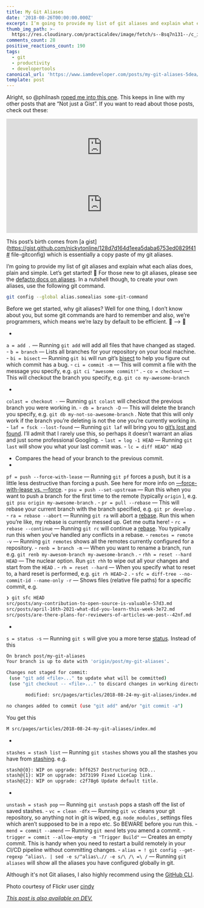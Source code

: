```yaml
---
title: My Git Aliases
date: '2018-08-26T00:00:00.000Z'
excerpt: I’m going to provide my list of git aliases and explain what each alias does
thumb_img_path: >-
  https://res.cloudinary.com/practicaldev/image/fetch/s--Bsq7n131--/c_imagga_scale,f_auto,fl_progressive,h_420,q_auto,w_1000/https://thepracticaldev.s3.amazonaws.com/i/c31gesmnfndo89bh4673.jpg
comments_count: 28
positive_reactions_count: 190
tags:
  - git
  - productivity
  - developertools
canonical_url: 'https://www.iamdeveloper.com/posts/my-git-aliases-5dea/'
template: post
---
```


Alright, so @philnash [roped me into this one](https://dev.to/philnash/comment/518o). This keeps in line with my other posts that are “Not just a Gist”. If you want to read about those posts, check out these:

<iframe class="liquidTag" src="https://dev.to/embed/link?args=https%3A%2F%2Fdev.to%2Fnickytonline%2Fmy-mac-setup-2m05" style="border: 0; width: 100%;"></iframe>

<iframe class="liquidTag" src="https://dev.to/embed/link?args=https%3A%2F%2Fdev.to%2Fnickytonline%2Fmy-visual-studio-code-setup-2ima" style="border: 0; width: 100%;"></iframe>

This post’s birth comes from [a gist](https://gist.github.com/nickytonline/128d7d164d1eea5daba6753ed0829f41# file-gitconfig) which is essentially a copy paste of my git aliases.

I’m going to provide my list of git aliases and explain what each alias does, plain and simple. Let’s get started! 🏁 For those new to git aliases, please see the [defacto docs on aliases](https://git-scm.com/book/en/v2/Git-Basics-Git-Aliases). In a nutshell though, to create your own aliases, use the following git command.

```bash
git config --global alias.somealias some-git-command
```

Before we get started, why git aliases? Well for one thing, I don’t know about you, but some git commands are hard to remember and also, we’re programmers, which means we’re lazy by default to be efficient. 🐢 —\> 🐇

-
`a = add .`
— Running
`git add`
will add all files that have changed as staged. -
`b = branch`
— Lists all branches for your repository on your local machine. -
`bi = bisect`
— Running
`git bi`
will run git’s [bisect](https://git-scm.com/docs/git-bisect) to help you figure out which commit has a bug. -
`ci = commit -m`
— This will commit a file with the message you specify, e.g.
`git ci "awesome commit!"`
. -
`co = checkout`
— This will checkout the branch you specify, e.g.
`git co my-awesome-branch`

-
`colast = checkout -`
— Running
`git colast`
will checkout the previous branch you were working in. -
`db = branch -D`
— This will delete the branch you specify, e.g.
`git db my-not-so-awesome-branch`
. Note that this will only work if the branch you’re deleting is not the one you’re currently working in. -
`laf = fsck --lost-found`
— Running
`git laf`
will bring you to [git’s lost and found](https://git-scm.com/docs/git-lost-found). I’ll admit that I rarely use this, so perhaps it doesn’t warrant an alias and just some professional Googling. -
`last = log -1 HEAD`
— Running
`git last`
will show you what your last commit was. -
`lc = diff HEAD^ HEAD`

- Compares the head of your branch to the previous commit.
-

`pf = push --force-with-lease`
— Running
`git pf`
forces a push, but it is a little less destructive than forcing a push. See here for more info on [—force-with-lease vs. —force](https://developer.atlassian.com/blog/2015/04/force-with-lease). -
`psu = push --set-upstream`
— Run this when you want to push a branch for the first time to the remote (typically
`origin`
), e.g.
`git psu origin my-awesome-branch`
. -
`pr = pull --rebase`
— This will rebase your current branch with the branch specified, e.g.
`git pr develop`
. -
`ra = rebase --abort`
— Running
`git ra`
will abort a [rebase](https://git-scm.com/docs/git-rebase). Run this when you’re like, my rebase is currently messed up. Get me outta here! -
`rc = rebase --continue`
— Running
`git rc`
will continue a [rebase](https://git-scm.com/docs/git-rebase). You typically run this when you’ve handled any conflicts in a rebase. -
`remotes = remote -v`
— Running
`git remotes`
shows all the remotes currently configured for a repository. -
`renb = branch -m`
— When you want to rename a branch, run e.g.
`git renb my-awesom-branch my-awesome-branch`
. -
`rhh = reset --hard HEAD`
— The nuclear option. Run
`git rhh`
to wipe out all your changes and start from the
`HEAD`
. -
`rh = reset --hard`
— When you specify what to reset to, a hard reset is performed, e.g.
`git rh HEAD~2`
. -
`sfc = diff-tree --no-commit-id --name-only -r`
— Shows files (relative file paths) for a specific commit, e.g.

```bash
❯ git sfc HEAD
src/posts/any-contribution-to-open-source-is-valuable-57d3.md
src/posts/april-16th-2021-what-did-you-learn-this-week-3e72.md
src/posts/are-there-plans-for-reviewers-of-articles-we-post--42nf.md
```

-
`s = status -s`
— Running
`git s`
will give you a more terse [status](https://git-scm.com/docs/git-status). Instead of this

```bash
On branch post/my-git-aliases
Your branch is up to date with 'origin/post/my-git-aliases'.

Changes not staged for commit:
 (use "git add <file>..." to update what will be committed)
 (use "git checkout -- <file>..." to discard changes in working directory)

       modified: src/pages/articles/2018-08-24-my-git-aliases/index.md

no changes added to commit (use "git add" and/or "git commit -a")
```

You get this

```bash
M src/pages/articles/2018-08-24-my-git-aliases/index.md
```

-
`stashes = stash list`
— Running
`git stashes`
shows you all the stashes you have from [stashing](https://git-scm.com/book/en/v1/Git-Tools-Stashing). e.g.

```bash
stash@{0}: WIP on upgrade: bff6257 Destructuring OCD...
stash@{1}: WIP on upgrade: 3d73199 Fixed LiceCap link.
stash@{2}: WIP on upgrade: c2f78g6 Update default title.
```

-
`unstash = stash pop`
— Running
`git unstash`
pops a stash off the list of saved stashes. -
`vc = clean -dfx`
— Running
`git vc`
cleans your git repository, so anything not in git is wiped, e.g.
`node_modules`
, settings files which aren’t supposed to be in a repo etc. So BEWARE before you run this. -
`mend = commit --amend`
— Running
`git mend`
lets you amend a commit. -
`trigger = commit --allow-empty -m "Trigger Build"`
— Creates an empty commit. This is handy when you need to restart a build remotely in your CI/CD pipeline without committing changes. -
`alias = ! git config --get-regexp ^alias\. | sed -e s/^alias\.// -e s/\ /\ =\ /`
— Running
`git aliases`
will show all the aliases you have configured globally in git.

Although it's not Git aliases, I also highly recommend using the [GitHub CLI](https://cli.github.com).

Photo courtesy of Flickr user [cindy](https://www.flickr.com/photos/10433743@N06/35124387840/in/photolist-VvPEMN-JwSw3b-p73wLh-eiGWHv-pCT4Hm-e6YNg1-739KFW-ss4Yf-g1pYtw-5igZSR-dtNHYt-66LXG8-FVgnJe-a5N3Cr-boce82-G45Uh-4rZF7i-4fi2L4-WL8Tsp-bTY9DX-6uwDpe-291Xx9r-ooFeXR-dk27Hj-dMENeK-8Jm1oE-6Z7gbC-iZgy6m-a3GKzJ-qHiwTU-x2hdp-jGvoT9-d46TUW-88gpDX-8Jm2cu-NzVwP-aqGuxu-mTpiAH-7kzyHd-73T4C1-bFkSSv-zv4KM-79Cfjz-51Gumc-V78mt2-5vAwY-pWXK6q-8iXFxF-7i5PJA-w3Rw1s)

_[This post is also available on DEV.](https://dev.to/nickytonline/my-git-aliases-5dea)_

<script>
const parent = document.getElementsByTagName('head')[0];
const script = document.createElement('script');
script.type = 'text/javascript';
script.src = 'https://cdnjs.cloudflare.com/ajax/libs/iframe-resizer/4.1.1/iframeResizer.min.js';
script.charset = 'utf-8';
script.onload = function() {
    window.iFrameResize({}, '.liquidTag');
};
parent.appendChild(script);
</script>
